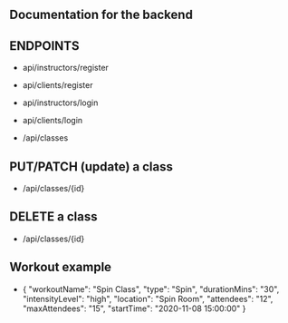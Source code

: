## Documentation for the backend

## ENDPOINTS

- api/instructors/register
- api/clients/register

- api/instructors/login
- api/clients/login

- /api/classes

## PUT/PATCH (update) a class

- /api/classes/{id}

## DELETE a class

- /api/classes/{id}

## Workout example

- 	{
		"workoutName": "Spin Class",
		"type": "Spin",
		"durationMins": "30",
		"intensityLevel": "high",
		"location": "Spin Room",
		"attendees": "12",
		"maxAttendees": "15",
		"startTime": "2020-11-08 15:00:00"
	}

